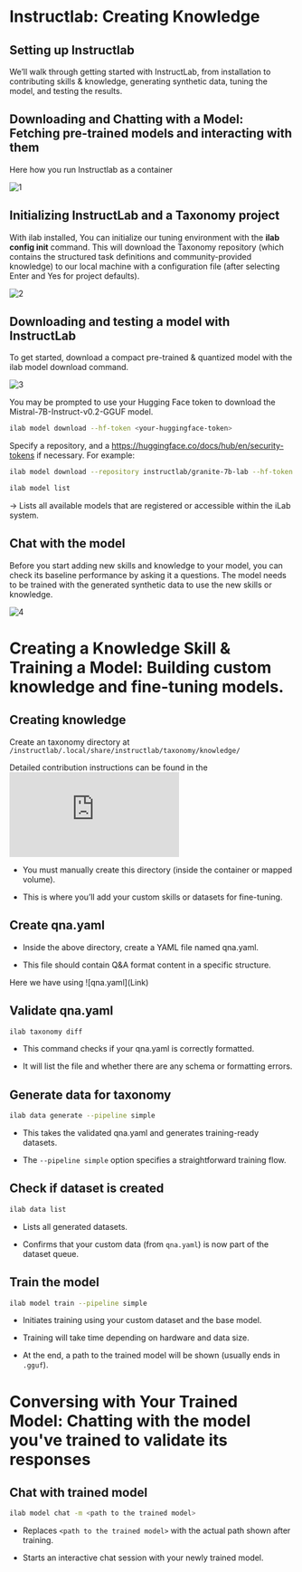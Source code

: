<h1>Instructlab: Creating Knowledge</h1>
<p><h2>Setting up Instructlab</h2></p>

<p>We’ll walk through getting started with InstructLab, from installation to contributing skills & knowledge, generating synthetic data, tuning the model, and testing the results.</p>

<h2>Downloading and Chatting with a Model: Fetching pre-trained models and interacting with them</h2>

Here how you run Instructlab as a container

![1](https://github.com/shrepati/DevConf.CZ2025/blob/main/Execution/2.1.png)

<h2>Initializing InstructLab and a Taxonomy project</h2>

With ilab installed, You can initialize our tuning environment with the **ilab config init** command. This will download the Taxonomy repository (which contains the structured task definitions and community-provided knowledge) to our local machine with a configuration file (after selecting Enter and Yes for project defaults).

![2](https://github.com/shrepati/DevConf.CZ2025/blob/main/Execution/2.2.png)

<h2>Downloading and testing a model with InstructLab</h2>

To get started, download a compact pre-trained & quantized model with the ilab model download command.

![3](https://github.com/shrepati/DevConf.CZ2025/blob/main/Execution/2.3.png)


You may be prompted to use your Hugging Face token to download the Mistral-7B-Instruct-v0.2-GGUF model.

```bash
ilab model download --hf-token <your-huggingface-token>
```

Specify a repository, and a https://huggingface.co/docs/hub/en/security-tokens if necessary. For example:

```bash
ilab model download --repository instructlab/granite-7b-lab --hf-token <your-huggingface-token>
```

```bash
ilab model list
```
→ Lists all available models that are registered or accessible within the iLab system.

<h2>Chat with the model</h2>

Before you start adding new skills and knowledge to your model, you can check its baseline performance by asking it a questions. The model needs to be trained with the generated synthetic data to use the new skills or knowledge.

![4](https://github.com/shrepati/DevConf.CZ2025/blob/main/Execution/2.4.png)



<h1>Creating a Knowledge Skill & Training a Model: Building custom knowledge and fine-tuning models.</h1>

<h2>Creating knowledge</h2>

Create an taxonomy directory at `/instructlab/.local/share/instructlab/taxonomy/knowledge/`

Detailed contribution instructions can be found in the ![taxonomy repository](https://github.com/instructlab/taxonomy/blob/main/README.md)

- You must manually create this directory (inside the container or mapped volume).

- This is where you’ll add your custom skills or datasets for fine-tuning.

<h2>Create qna.yaml</h2>

- Inside the above directory, create a YAML file named qna.yaml.

- This file should contain Q&A format content in a specific structure.

 <p> Here we have using ![qna.yaml](Link)</p>

<h2>Validate qna.yaml</h2>

```bash
ilab taxonomy diff
```

- This command checks if your qna.yaml is correctly formatted.

- It will list the file and whether there are any schema or formatting errors.

<h2> Generate data for taxonomy</h2>

```bash
ilab data generate --pipeline simple
```

- This takes the validated qna.yaml and generates training-ready datasets.

- The `--pipeline simple` option specifies a straightforward training flow.

<h2>Check if dataset is created</h2>

```bash
ilab data list
```

- Lists all generated datasets.

- Confirms that your custom data (from `qna.yaml`) is now part of the dataset queue.

<h2>Train the model</h2>

```bash
ilab model train --pipeline simple
```

- Initiates training using your custom dataset and the base model.

- Training will take time depending on hardware and data size.

- At the end, a path to the trained model will be shown (usually ends in `.gguf`).


<h1>Conversing with Your Trained Model: Chatting with the model you've trained to validate its responses</h1>

<h2>Chat with trained model</h2>

```bash
ilab model chat -m <path to the trained model>
```

- Replaces `<path to the trained model>` with the actual path shown after training.

- Starts an interactive chat session with your newly trained model.

